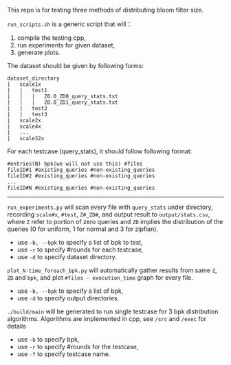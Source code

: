 This repo is for testing three methods of distributing bloom filter size.

```run_scripts.sh``` is a generic script that will：
  1. compile the testing cpp,
  2. run experiments for given dataset, 
  3. generate plots.

The dataset should be given by following forms:

```
dataset_directory
|   scale1x
|   |   test1
|   |   |   Z0.0_ZD0_query_stats.txt
|   |   |   Z0.0_ZD1_query_stats.txt 
|   |   test2
|   |   test3
|   scale2x
|   scale4x
|   ...
|   scale32x
```

For each testcase (query_stats), it should follow following format:

```
#entries(N) bpk(we will not use this) #files
fileID#1 #existing_queries #non-existing_queries
fileID#2 #existing_queries #non-existing_queries
...
fileID#N #existing_queries #non-existing_queries
```

--- 

```run_experiments.py``` will scan every file with ```query_stats``` under directory, recording ```scale#x```, ```#test```, ```Z#_ZD#```, and output result to ```output/stats.csv```, where ```Z``` refer to portion of zero queries and ```ZD``` implies the distribution of the queries (0 for uniform, 1 for normal and 3 for zipfian).
- use ```-b, --bpk``` to specify a list of bpk to test,
- use ```-r``` to specify #rounds for each testcase,
- use ```-d``` to specify dataset directory.

```plot_N-time_foreach_bpk.py``` will automatically gather results from same ```Z```, ```ZD``` and ```bpk```, and plot ```#files - execution_time``` graph for every file.
- use ```-b, --bpk``` to specify a list of bpk,
- use ```-d``` to specify output directories.


```./build/main``` will be generated to run single testcase for 3 bpk distribution algorithms. Algorithms are implemented in cpp, see ```/src``` and ```/exec``` for details
- use ```-b``` to specify bpk,
- use ```-r``` to specify #rounds for the testcase,
- use ```-f``` to specify testcase name.